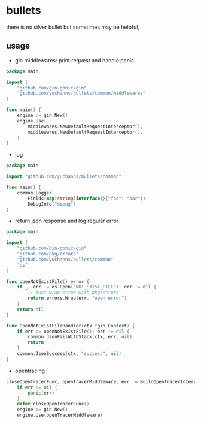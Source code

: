 # bullets
there is no silver bullet but sometimes may be helpful,
## usage
* gin middlewares: print request and handle panic
```go
package main

import (
    "github.com/gin-gonic/gin"
    "github.com/yuchanns/bullets/common/middlewares"
)

func main() {
    engine := gin.New()
    engine.Use(
        middlewares.NewDefaultRequestInterceptor(),
        middlewares.NewDefaultRequestInterceptor(),
    )
}
```
* log
```go
package main

import "github.com/yuchanns/bullets/common"

func main() {
    common.Logger.
        Fields(map[string]interface{}{"foo": "bar"}).
    	DebugInfo("debug")
}
```
* return json response and log regular error
```go
package main

import (
    "github.com/gin-gonic/gin"
    "github.com/pkg/errors"
    "github.com/yuchanns/bullets/common"
    "os"
)

func openNotExistFile() error {
	if _, err := os.Open("NOT_EXIST_FILE"); err != nil {
        // must wrap error with pkg/errors
		return errors.Wrap(err, "open error")
	}
	return nil
}

func OpenNotExistFileHandler(ctx *gin.Context) {
	if err := openNotExistFile(); err != nil {
		common.JsonFailWithStack(ctx, err, nil)
		return
	}
	common.JsonSuccess(ctx, "success", nil)
}
```
* opentracing
```go
closeOpenTracerFunc, openTracerMiddleware, err := BuildOpenTracerInterceptor("testOpenTrace", os.Getenv("AGENT_HOSTPORT"), []byte("api-request-"))
	if err != nil {
		panic(err)
	}
	defer closeOpenTracerFunc()
	engine := gin.New()
	engine.Use(openTracerMiddleware)
```
